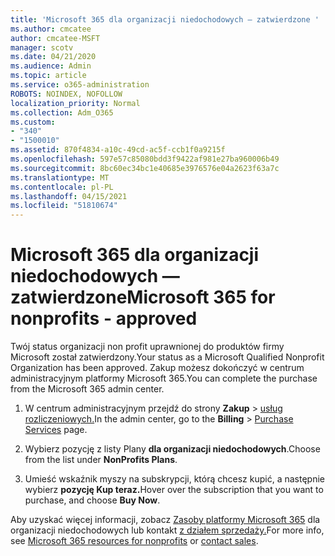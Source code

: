 ```yaml
---
title: 'Microsoft 365 dla organizacji niedochodowych — zatwierdzone '
ms.author: cmcatee
author: cmcatee-MSFT
manager: scotv
ms.date: 04/21/2020
ms.audience: Admin
ms.topic: article
ms.service: o365-administration
ROBOTS: NOINDEX, NOFOLLOW
localization_priority: Normal
ms.collection: Adm_O365
ms.custom:
- "340"
- "1500010"
ms.assetid: 870f4834-a10c-49cd-ac5f-ccb1f0a9215f
ms.openlocfilehash: 597e57c85080bdd3f9422af981e27ba960006b49
ms.sourcegitcommit: 8bc60ec34bc1e40685e3976576e04a2623f63a7c
ms.translationtype: MT
ms.contentlocale: pl-PL
ms.lasthandoff: 04/15/2021
ms.locfileid: "51810674"
---
```

# <a name="microsoft-365-for-nonprofits---approved"></a><span data-ttu-id="cf2f7-102">Microsoft 365 dla organizacji niedochodowych — zatwierdzone</span><span class="sxs-lookup"><span data-stu-id="cf2f7-102">Microsoft 365 for nonprofits - approved</span></span>

<span data-ttu-id="cf2f7-103">Twój status organizacji non profit uprawnionej do produktów firmy Microsoft został zatwierdzony.</span><span class="sxs-lookup"><span data-stu-id="cf2f7-103">Your status as a Microsoft Qualified Nonprofit Organization has been approved.</span></span> <span data-ttu-id="cf2f7-104">Zakup możesz dokończyć w centrum administracyjnym platformy Microsoft 365.</span><span class="sxs-lookup"><span data-stu-id="cf2f7-104">You can complete the purchase from the Microsoft 365 admin center.</span></span>

1. <span data-ttu-id="cf2f7-105">W centrum administracyjnym przejdź do strony **Zakup** \> [usług rozliczeniowych.](https://go.microsoft.com/fwlink/p/?linkid=868433)</span><span class="sxs-lookup"><span data-stu-id="cf2f7-105">In the admin center, go to the **Billing** \> [Purchase Services](https://go.microsoft.com/fwlink/p/?linkid=868433) page.</span></span>

2. <span data-ttu-id="cf2f7-106">Wybierz pozycję z listy Plany **dla organizacji niedochodowych**.</span><span class="sxs-lookup"><span data-stu-id="cf2f7-106">Choose from the list under **NonProfits Plans**.</span></span>

3. <span data-ttu-id="cf2f7-107">Umieść wskaźnik myszy na subskrypcji, którą chcesz kupić, a następnie wybierz **pozycję Kup teraz.**</span><span class="sxs-lookup"><span data-stu-id="cf2f7-107">Hover over the subscription that you want to purchase, and choose **Buy Now**.</span></span>

<span data-ttu-id="cf2f7-108">Aby uzyskać więcej informacji, zobacz [Zasoby platformy Microsoft 365](https://www.microsoft.com/nonprofits/microsoft-365) dla organizacji niedochodowych lub kontakt [z działem sprzedaży.](https://www.microsoft.com/nonprofits/contact-us)</span><span class="sxs-lookup"><span data-stu-id="cf2f7-108">For more info, see [Microsoft 365 resources for nonprofits](https://www.microsoft.com/nonprofits/microsoft-365) or [contact sales](https://www.microsoft.com/nonprofits/contact-us).</span></span>
